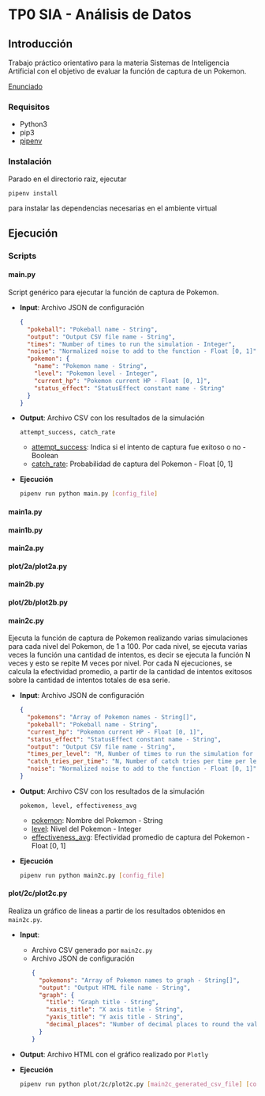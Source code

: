 
# TP0 SIA - Análisis de Datos

## Introducción

Trabajo práctico orientativo para la materia Sistemas de Inteligencia Artificial con el
objetivo de evaluar la función de captura de un Pokemon.

[Enunciado](docs/SIA_TP0.pdf)

### Requisitos

- Python3
- pip3
- [pipenv](https://pypi.org/project/pipenv/)

### Instalación

Parado en el directorio raiz, ejecutar

```sh
pipenv install
```

para instalar las dependencias necesarias en el ambiente virtual

## Ejecución
### Scripts
#### main.py
Script genérico para ejecutar la función de captura de Pokemon.
- **Input**: Archivo JSON de configuración
    ```json
    {
      "pokeball": "Pokeball name - String",
      "output": "Output CSV file name - String",
      "times": "Number of times to run the simulation - Integer",
      "noise": "Normalized noise to add to the function - Float [0, 1]",
      "pokemon": {
        "name": "Pokemon name - String",
        "level": "Pokemon level - Integer",
        "current_hp": "Pokemon current HP - Float [0, 1]",
        "status_effect": "StatusEffect constant name - String"
      }
    }
    ```
- **Output**: Archivo CSV con los resultados de la simulación
    ```csv
    attempt_success, catch_rate
    ```
    - <ins>attempt_success</ins>: Indica si el intento de captura fue exitoso o no - Boolean
    - <ins>catch_rate</ins>: Probabilidad de captura del Pokemon - Float [0, 1]
    
- **Ejecución**
    ```sh
    pipenv run python main.py [config_file]
    ```
  
#### main1a.py

#### main1b.py

#### main2a.py

#### plot/2a/plot2a.py

#### main2b.py

#### plot/2b/plot2b.py

#### main2c.py
Ejecuta la función de captura de Pokemon realizando varias simulaciones para cada nivel del Pokemon, de 1 a 100. 
Por cada nivel, se ejecuta varias veces la función una cantidad de intentos, es decir se ejecuta la función N veces y esto se repite M veces por nivel. Por cada N ejecuciones, se calcula la efectividad promedio, a partir de la cantidad de intentos exitosos sobre la cantidad de intentos totales de esa serie.
- **Input**: Archivo JSON de configuración
    ```json
    {
      "pokemons": "Array of Pokemon names - String[]",
      "pokeball": "Pokeball name - String",
      "current_hp": "Pokemon current HP - Float [0, 1]",
      "status_effect": "StatusEffect constant name - String",
      "output": "Output CSV file name - String",
      "times_per_level": "M, Number of times to run the simulation for each level - Integer",
      "catch_tries_per_time": "N, Number of catch tries per time per level - Integer",
      "noise": "Normalized noise to add to the function - Float [0, 1]"
    }
    ```
- **Output**: Archivo CSV con los resultados de la simulación
    ```csv
    pokemon, level, effectiveness_avg
    ```
    - <ins>pokemon</ins>: Nombre del Pokemon - String
    - <ins>level</ins>: Nivel del Pokemon - Integer
    - <ins>effectiveness_avg</ins>: Efectividad promedio de captura del Pokemon - Float [0, 1]
    
- **Ejecución**
    ```sh
    pipenv run python main2c.py [config_file]
    ```
    
#### plot/2c/plot2c.py   
Realiza un gráfico de lineas a partir de los resultados obtenidos en `main2c.py`.
- **Input**: 
  - Archivo CSV generado por `main2c.py`
  - Archivo JSON de configuración
      ```json
      {
        "pokemons": "Array of Pokemon names to graph - String[]",
        "output": "Output HTML file name - String",
        "graph": {
          "title": "Graph title - String",
          "xaxis_title": "X axis title - String",
          "yaxis_title": "Y axis title - String",
          "decimal_places": "Number of decimal places to round the values - Integer"
        } 
      }
      ```
- **Output**: Archivo HTML con el gráfico realizado por `Plotly`
    
- **Ejecución**
    ```sh
    pipenv run python plot/2c/plot2c.py [main2c_generated_csv_file] [config_file]
    ```

